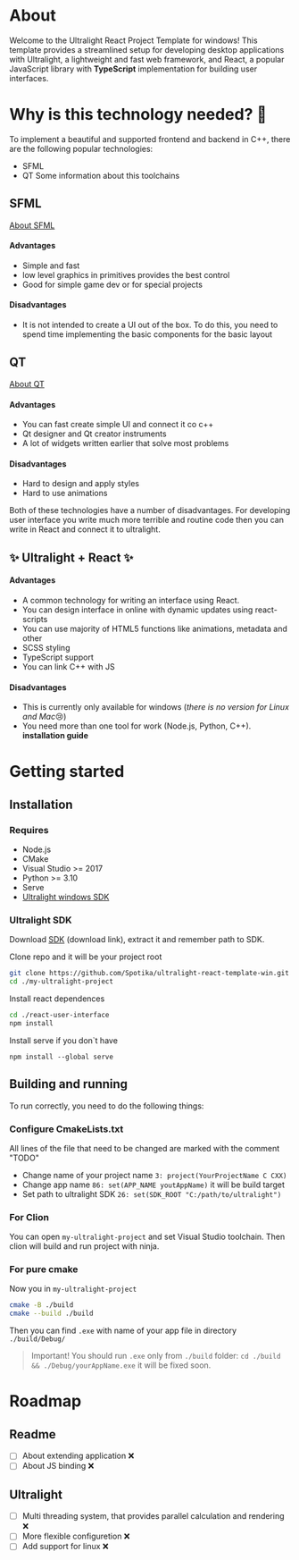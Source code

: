 # About
Welcome to the Ultralight React Project Template for windows! This template provides a streamlined setup for developing desktop applications with Ultralight, a lightweight and fast web framework, and React, a popular JavaScript library with **TypeScript** implementation for building user interfaces.

# Why is this technology needed? 🤔
To implement a beautiful and supported frontend and backend in C++, there are the following popular technologies:
* SFML
* QT
Some information about this toolchains
## SFML
[About SFML](https://www.sfml-dev.org)
#### Advantages
* Simple and fast
* low level graphics in primitives provides the best control
* Good for simple game dev or for special projects
#### Disadvantages
* It is not intended to create a UI out of the box. To do this, you need to spend time implementing the basic components for the basic layout
## QT
[About QT](https://www.qt.io)
#### Advantages
* You can fast create simple UI and connect it co c++
* Qt designer and Qt creator instruments
* A lot of widgets written earlier that solve most problems
#### Disadvantages
* Hard to design and apply styles
* Hard to use animations

Both of these technologies have a number of disadvantages. For developing user interface you write much more terrible and routine code then you can write in React and connect it to ultralight.

## ✨ Ultralight + React ✨
#### Advantages 
* A common technology for writing an interface using React.
* You can design interface in online with dynamic updates using react-scripts
* You can use majority of HTML5 functions like animations, metadata and other
* SCSS styling
* TypeScript support
* You can link C++ with JS
#### Disadvantages 
* This is currently only available for windows (*there is no version for Linux and Mac*😢)
* You need more than one tool for work (Node.js, Python, C++). **installation guide**

# Getting started
## Installation
### Requires
* Node.js
* CMake
* Visual Studio >= 2017
* Python >= 3.10
* Serve
* [Ultralight windows SDK](https://github.com/ultralight-ux/Ultralight/releases)

### Ultralight SDK
Download [SDK](https://github.com/ultralight-ux/Ultralight/releases/download/v1.3.0/ultralight-sdk-1.3.0-win-x64.7z) (download link), extract it and remember path to SDK.


Clone repo and it will be your project root

```sh
git clone https://github.com/Spotika/ultralight-react-template-win.git ./my-ultralight-project
cd ./my-ultralight-project
```

Install react dependences
```sh
cd ./react-user-interface
npm install
```

Install serve if you don\`t have
```
npm install --global serve
```

## Building and running
To run correctly, you need to do the following things:
### Configure CmakeLists.txt
All lines of the file that need to be changed are marked with the comment "TODO"
* Change name of your project name `3: project(YourProjectName C CXX)` 
* Change app name `86: set(APP_NAME youtAppName)` it will be build target
* Set path to ultralight SDK `26: set(SDK_ROOT "C:/path/to/ultralight")`

### For Clion
You can open `my-ultralight-project` and set Visual Studio toolchain. Then clion will build and run project with ninja.

### For pure cmake
Now you in `my-ultralight-project`
```sh
cmake -B ./build
cmake --build ./build
```

Then you can find `.exe` with name of your app file in directory `./build/Debug/`

> Important! You should run `.exe` only from `./build` folder: `cd ./build && ./Debug/yourAppName.exe` it will be fixed soon.

# Roadmap
## Readme
- [ ] About extending application ❌
- [ ] About JS binding ❌
## Ultralight
- [ ] Multi threading system, that provides parallel calculation and rendering ❌
- [ ] More flexible configuretion ❌
- [ ] Add support for linux ❌
